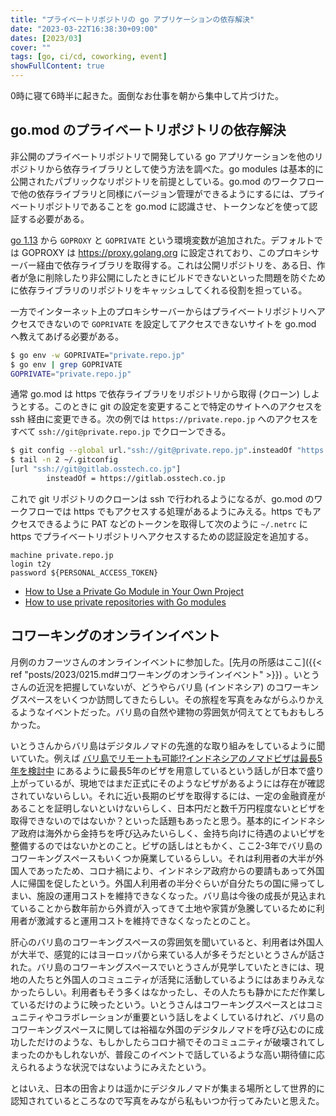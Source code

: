 ```yaml
---
title: "プライベートリポジトリの go アプリケーションの依存解決"
date: "2023-03-22T16:38:30+09:00"
dates: [2023/03]
cover: ""
tags: [go, ci/cd, coworking, event]
showFullContent: true
---
```


0時に寝て6時半に起きた。面倒なお仕事を朝から集中して片づけた。

## go.mod のプライベートリポジトリの依存解決

非公開のプライベートリポジトリで開発している go アプリケーションを他のリポジトリから依存ライブラリとして使う方法を調べた。go modules は基本的に公開されたパブリックなリポジトリを前提としている。go.mod のワークフローで他の依存ライブラリと同様にバージョン管理ができるようにするには、プライベートリポジトリであることを go.mod に認識させ、トークンなどを使って認証する必要がある。

[go 1.13](https://go.dev/doc/go1.13) から `GOPROXY` と `GOPRIVATE` という環境変数が追加された。デフォルトでは GOPROXY は https://proxy.golang.org に設定されており、このプロキシサーバー経由で依存ライブラリを取得する。これは公開リポジトリを、ある日、作者が急に削除したり非公開にしたときにビルドできないといった問題を防ぐために依存ライブラリのリポジトリをキャッシュしてくれる役割を担っている。

一方でインターネット上のプロキシサーバーからはプライベートリポジトリへアクセスできないので `GOPRIVATE` を設定してアクセスできないサイトを go.mod へ教えてあげる必要がある。

```bash
$ go env -w GOPRIVATE="private.repo.jp"
$ go env | grep GOPRIVATE
GOPRIVATE="private.repo.jp"
```

通常 go.mod は https で依存ライブラリをリポジトリから取得 (クローン) しようとする。このときに git の設定を変更することで特定のサイトへのアクセスを ssh 経由に変更できる。次の例では `https://private.repo.jp` へのアクセスをすべて `ssh://git@private.repo.jp` でクローンできる。

```bash
$ git config --global url."ssh://git@private.repo.jp".insteadOf "https://private.repo.jp"`
$ tail -n 2 ~/.gitconfig
[url "ssh://git@gitlab.osstech.co.jp"]
        insteadOf = https://gitlab.osstech.co.jp
```

これで git リポジトリのクローンは ssh で行われるようになるが、go.mod のワークフローでは https でもアクセスする処理があるようにみえる。https でもアクセスできるように PAT などのトークンを取得して次のように `~/.netrc` に https でプライベートリポジトリへアクセスするための認証設定を追加する。

```
machine private.repo.jp
login t2y 
password ${PERSONAL_ACCESS_TOKEN}
```

* [How to Use a Private Go Module in Your Own Project](https://www.digitalocean.com/community/tutorials/how-to-use-a-private-go-module-in-your-own-project)
* [How to use private repositories with Go modules](https://erwinvaneyk.nl/private-repositories-with-go-mod/)

## コワーキングのオンラインイベント

月例のカフーツさんのオンラインイベントに参加した。[先月の所感はここ]({{< ref "posts/2023/0215.md#コワーキングのオンラインイベント" >}}) 。いとうさんの近況を把握していないが、どうやらバリ島 (インドネシア) のコワーキングスペースをいくつか訪問してきたらしい。その旅程を写真をみながらふりかえるようなイベントだった。バリ島の自然や建物の雰囲気が伺えてとてもおもしろかった。

いとうさんからバリ島はデジタルノマドの先進的な取り組みをしているように聞いていた。例えば [バリ島でリモートも可能!?インドネシアのノマドビザは最長5年を検討中](https://cosmicalz.com/indonesianomadvisaunderconsideration) にあるように最長5年のビザを用意しているという話しが日本で盛り上がっているが、現地ではまだ正式にそのようなビザがあるようには存在が確認されていないらしい。それに近い長期のビザを取得するには、一定の金融資産があることを証明しないといけないらしく、日本円だと数千万円程度ないとビザを取得できないのではないか？といった話題もあったと思う。基本的にインドネシア政府は海外から金持ちを呼び込みたいらしく、金持ち向けに待遇のよいビザを整備するのではないかとのこと。ビザの話しはともかく、ここ2-3年でバリ島のコワーキングスペースもいくつか廃業しているらしい。それは利用者の大半が外国人であったため、コロナ禍により、インドネシア政府からの要請もあって外国人に帰国を促したという。外国人利用者の半分ぐらいが自分たちの国に帰ってしまい、施設の運用コストを維持できなくなった。バリ島は今後の成長が見込まれていることから数年前から外資が入ってきて土地や家賃が急騰しているために利用者が激減すると運用コストを維持できなくなったとのこと。

肝心のバリ島のコワーキングスペースの雰囲気を聞いていると、利用者は外国人が大半で、感覚的にはヨーロッパから来ている人が多そうだといとうさんが話された。バリ島のコワーキングスペースでいとうさんが見学していたときには、現地の人たちと外国人のコミュニティが活発に活動しているようにはあまりみえなかったらしい。利用者もそう多くはなかったし、その人たちも静かにただ作業しているだけのように映ったという。いとうさんはコワーキングスペースとはコミュニティやコラボレーションが重要という話しをよくしているけれど、バリ島のコワーキングスペースに関しては裕福な外国のデジタルノマドを呼び込むのに成功しただけのような、もしかしたらコロナ禍でそのコミュニティが破壊されてしまったのかもしれないが、普段このイベントで話しているような高い期待値に応えられるような状況ではないようにみえたという。

とはいえ、日本の田舎よりは遥かにデジタルノマドが集まる場所として世界的に認知されているところなので写真をみながら私もいつか行ってみたいと思えた。
